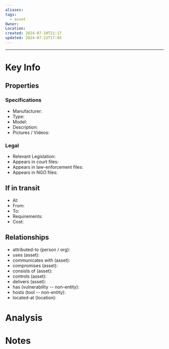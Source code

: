 ```yaml
---
aliases: 
tags:
  - asset
Owner: 
Location: 
created: 2024-07-10T21:17
updated: 2024-07-22T17:03
---
```

---
# Key Info

## Properties
### Specifications
- Manufacturer:
- Type: 
- Model: 
- Description: 
- Pictures / Videos:
### Legal
- Relevant Legislation:
- Appears in court files:
- Appears in law-enforcement files: 
- Appears in NGO files: 
## If in transit
- At: 
- From: 
- To: 
- Requirements: 
- Cost: 
## Relationships
- attributed-to (person / org): 
- uses (asset): 
- communicates with (asset):
- compromises (asset): 
- consists of (asset): 
- controls (asset): 
- delivers (asset): 
- has (vulnerability -- non-entity): 
- hosts (tool -- non-entity): 
- located-at (location): 
# Analysis


# Notes
